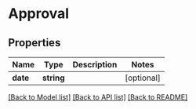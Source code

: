 # Approval

## Properties

 Name     | Type       | Description | Notes      
----------|------------|-------------|------------
 **date** | **string** |             | [optional] 

[[Back to Model list]](../../README.md#documentation-for-models) [[Back to API list]](../../README.md#documentation-for-api-endpoints) [[Back to README]](../../README.md)


